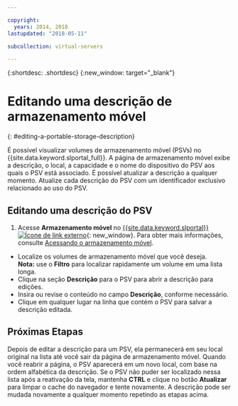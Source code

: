 ```yaml
---

copyright:
  years: 2014, 2018
lastupdated: "2018-05-11"

subcollection: virtual-servers

---
```


{:shortdesc: .shortdesc}
{:new_window: target="_blank"}

# Editando uma descrição de armazenamento móvel
{: #editing-a-portable-storage-description}

É possível visualizar volumes de armazenamento móvel (PSVs) no {{site.data.keyword.slportal_full}}. A página de armazenamento móvel exibe a descrição, o local, a capacidade e o nome do dispositivo do PSV aos quais o PSV está associado. É possível atualizar a descrição a qualquer momento. Atualize cada descrição do PSV com um identificador exclusivo relacionado ao uso do PSV.

## Editando uma descrição do PSV

1. Acesse **Armazenamento móvel** no [{{site.data.keyword.slportal}} ![Ícone de link externo](../../icons/launch-glyph.svg "Ícone de link externo")](https://control.softlayer.com/){: new_window}. Para obter mais informações, consulte [Acessando o armazenamento móvel](/docs/vsi/storage?topic=virtual-servers-accessing-portable-storage).
* Localize os volumes de armazenamento móvel que você deseja.<br/>**Nota:** use o **Filtro** para localizar rapidamente um volume em uma lista longa.
* Clique na seção **Descrição** para o PSV para abrir a descrição para edições.
* Insira ou revise o conteúdo no campo **Descrição**, conforme necessário.
* Clique em qualquer lugar na linha que contém o PSV para salvar a descrição editada.

## Próximas Etapas

Depois de editar a descrição para um PSV, ela permanecerá em seu local original na lista até você sair da página de armazenamento móvel. Quando você reabrir a página, o PSV aparecerá em um novo local, com base na ordem alfabética da descrição. Se o PSV não puder ser localizado nessa lista após a reativação da tela, mantenha **CTRL** e clique no botão **Atualizar** para limpar o cache do navegador e tente novamente. A descrição pode ser mudada novamente a qualquer momento repetindo as etapas acima.
